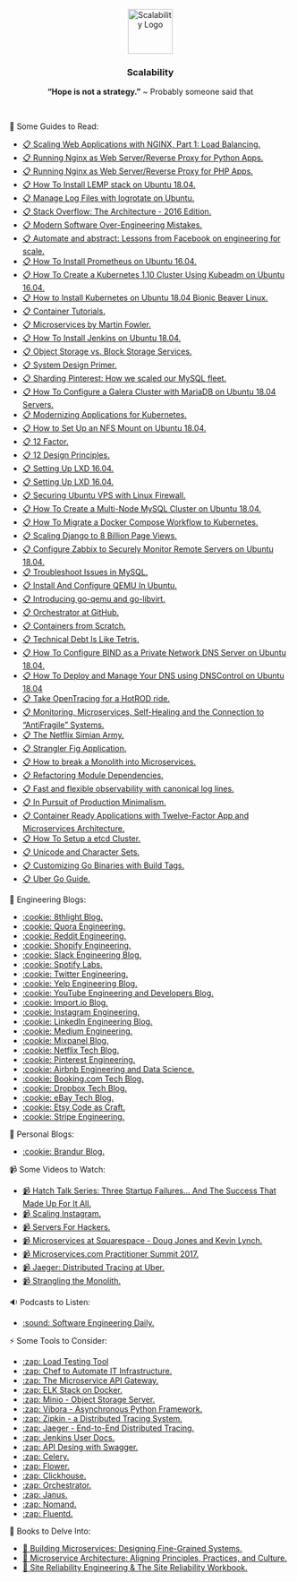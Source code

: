 <p align="center">
    <img alt="Scalability Logo" src="https://raw.githubusercontent.com/Clivern/Scalability/master/images/logo.png" height="80" />
    <h3 align="center">Scalability</h3>
    <p align="center"><b>“Hope is not a strategy.”</b> ~ Probably someone said that</p>
</p>
<br/>

:orange_book: Some Guides to Read:
<ul>
    <li><a href="https://www.nginx.com/blog/scaling-web-applications-nginx-part-load-balancing/">📋 Scaling Web Applications with NGINX, Part 1: Load Balancing.</li>
  <li><a href="https://www.digitalocean.com/community/tutorials/how-to-set-up-django-with-postgres-nginx-and-gunicorn-on-ubuntu-16-04">📋 Running Nginx as Web Server/Reverse Proxy for Python Apps.</a></li>
    <li><a href="https://www.digitalocean.com/community/tutorials/how-to-install-linux-nginx-mysql-php-lemp-stack-in-ubuntu-16-04">📋 Running Nginx as Web Server/Reverse Proxy for PHP Apps.</a></li>
    <li><a href="https://www.digitalocean.com/community/tutorials/how-to-install-linux-nginx-mysql-php-lemp-stack-ubuntu-18-04">📋 How To Install LEMP stack on Ubuntu 18.04.</a></li>
    <li><a href="https://www.digitalocean.com/community/tutorials/how-to-manage-logfiles-with-logrotate-on-ubuntu-16-04">📋 Manage Log Files with logrotate on Ubuntu.</a></li>
    <li><a href="https://nickcraver.com/blog/2016/02/17/stack-overflow-the-architecture-2016-edition/">📋 Stack Overflow: The Architecture - 2016 Edition.</a></li>
    <li><a href="https://medium.com/@rdsubhas/10-modern-software-engineering-mistakes-bc67fbef4fc8">📋 Modern Software Over-Engineering Mistakes.</a></li>
    <li><a href="https://architecht.io/lessons-from-facebook-on-engineering-for-scale-f5716f0afc7a">📋 Automate and abstract: Lessons from Facebook on engineering for scale.</a></li>
    <li><a href="https://www.digitalocean.com/community/tutorials/how-to-install-prometheus-on-ubuntu-16-04">📋 How To Install Prometheus on Ubuntu 16.04.</a></li>
    <li><a href="https://www.digitalocean.com/community/tutorials/how-to-create-a-kubernetes-1-10-cluster-using-kubeadm-on-ubuntu-16-04">📋 How To Create a Kubernetes 1.10 Cluster Using Kubeadm on Ubuntu 16.04.</a></li>
    <li><a href="https://linuxconfig.org/how-to-install-kubernetes-on-ubuntu-18-04-bionic-beaver-linux">📋 How to Install Kubernetes on Ubuntu 18.04 Bionic Beaver Linux.</a></li>
    <li><a href="http://containertutorials.com/index.html#">📋 Container Tutorials.</a></li>
    <li><a href="https://www.martinfowler.com/articles/microservices.html">📋 Microservices by Martin Fowler.</a></li>
    <li><a href="https://www.digitalocean.com/community/tutorials/how-to-install-jenkins-on-ubuntu-18-04">📋 How To Install Jenkins on Ubuntu 18.04.</a></li>
    <li><a href="https://www.digitalocean.com/community/tutorials/object-storage-vs-block-storage-services">📋 Object Storage vs. Block Storage Services.</a></li>
    <li><a href="https://github.com/donnemartin/system-design-primer">📋 System Design Primer.</a></li>
    <li><a href="https://medium.com/@Pinterest_Engineering/sharding-pinterest-how-we-scaled-our-mysql-fleet-3f341e96ca6f">📋 Sharding Pinterest: How we scaled our MySQL fleet.</a></li>
    <li><a href="https://www.digitalocean.com/community/tutorials/how-to-configure-a-galera-cluster-with-mariadb-on-ubuntu-18-04-servers">📋 How To Configure a Galera Cluster with MariaDB on Ubuntu 18.04 Servers.</a></li>
    <li><a href="https://www.digitalocean.com/community/tutorials/modernizing-applications-for-kubernetes">📋 Modernizing Applications for Kubernetes.</a></li>
    <li><a href="https://www.digitalocean.com/community/tutorials/how-to-set-up-an-nfs-mount-on-ubuntu-18-04">📋 How to Set Up an NFS Mount on Ubuntu 18.04.</a></li>
    <li><a href="https://12factor.net/">📋 12 Factor.</a></li>
    <li><a href="https://docs.microsoft.com/en-us/azure/architecture/guide/design-principles/">📋 12 Design Principles.</a></li>
    <li><a href="https://www.digitalocean.com/community/tutorials/how-to-set-up-and-use-lxd-on-ubuntu-16-04">📋 Setting Up LXD 16.04.</a></li>
    <li><a href="https://tutorials.ubuntu.com/tutorial/tutorial-setting-up-lxd-1604">📋 Setting Up LXD 16.04.</a></li>
    <li><a href="https://www.hostinger.com/tutorials/iptables-tutorial">📋 Securing Ubuntu VPS with Linux Firewall.</a></li>
    <li><a href="https://www.digitalocean.com/community/tutorials/how-to-create-a-multi-node-mysql-cluster-on-ubuntu-18-04">📋 How To Create a Multi-Node MySQL Cluster on Ubuntu 18.04.</a></li>
    <li><a href="https://www.digitalocean.com/community/tutorials/how-to-migrate-a-docker-compose-workflow-to-kubernetes">📋 How To Migrate a Docker Compose Workflow to Kubernetes.</a></li>
    <li><a href="https://blog.disqus.com/scaling-django-to-8-billion-page-views">📋 Scaling Django to 8 Billion Page Views.</a>
    <li><a href="https://www.digitalocean.com/community/tutorials/how-to-install-and-configure-zabbix-to-securely-monitor-remote-servers-on-ubuntu-18-04">📋 Configure Zabbix to Securely Monitor Remote Servers on Ubuntu 18.04.</a></li>
    <li><a href="https://www.digitalocean.com/community/tutorial_series/how-to-troubleshoot-issues-in-mysql">📋 Troubleshoot Issues in MySQL.</a></li>
    <li><a href="https://www.unixmen.com/how-to-install-and-configure-qemu-in-ubuntu/">📋 Install And Configure QEMU In Ubuntu.</a></li>
    <li><a href="https://blog.digitalocean.com/introducing-go-qemu-and-go-libvirt/">📋 Introducing go-qemu and go-libvirt.</a></li>
    <li><a href="https://github.blog/2016-12-08-orchestrator-github/">📋 Orchestrator at GitHub.</a></li>
    <li><a href="https://ericchiang.github.io/post/containers-from-scratch/">📋 Containers from Scratch.</a></li>
    <li><a href="https://medium.com/s/story/technical-debt-is-like-tetris-168f64d8b700">📋 Technical Debt Is Like Tetris.</a></li>
    <li><a href="https://www.digitalocean.com/community/tutorials/how-to-configure-bind-as-a-private-network-dns-server-on-ubuntu-18-04">📋 How To Configure BIND as a Private Network DNS Server on Ubuntu 18.04.</a></li>
    <li><a href="https://www.digitalocean.com/community/tutorials/how-to-deploy-and-manage-your-dns-using-dnscontrol-on-ubuntu-18-04">📋 How To Deploy and Manage Your DNS using DNSControl on Ubuntu 18.04</a></li>
    <li><a href="https://medium.com/opentracing/take-opentracing-for-a-hotrod-ride-f6e3141f7941">📋 Take OpenTracing for a HotROD ride.</a></li>
    <li><a href="https://thenewstack.io/monitoring-microservices-self-healing-and-the-connection-to-antifragile-systems/">📋 Monitoring, Microservices, Self-Healing and the Connection to “AntiFragile” Systems.</li>
  	<li><a href="https://medium.com/netflix-techblog/the-netflix-simian-army-16e57fbab116">📋 The Netflix Simian Army.</li>
    <li><a href="https://martinfowler.com/bliki/StranglerFigApplication.html">📋 Strangler Fig Application.</li>
    <li><a href="https://martinfowler.com/articles/break-monolith-into-microservices.html">📋 How to break a Monolith into Microservices.</a></li>
    <li><a href="https://martinfowler.com/articles/refactoring-dependencies.html">📋 Refactoring Module Dependencies.</a></li>
    <li><a href="https://stripe.com/en-nl/blog/canonical-log-lines">📋 Fast and flexible observability with canonical log lines.</a></li>
    <li><a href="https://brandur.org/minimalism">📋 In Pursuit of Production Minimalism.</a></li>
    <li><a href="https://medium.com/capital-one-tech/container-ready-applications-with-twelve-factor-app-and-microservices-architecture-16af683a767f">📋 Container Ready Applications with Twelve-Factor App and Microservices Architecture.</a></li>
    <li><a href="https://devopscube.com/setup-etcd-cluster-linux/">📋 How To Setup a etcd Cluster.</a></li>
    <li><a href="https://www.joelonsoftware.com/2003/10/08/the-absolute-minimum-every-software-developer-absolutely-positively-must-know-about-unicode-and-character-sets-no-excuses/">📋 Unicode and Character Sets.</a></li>
    <li><a href="https://www.digitalocean.com/community/tutorials/customizing-go-binaries-with-build-tags">📋 Customizing Go Binaries with Build Tags.</a></li>
    <li><a href="https://github.com/uber-go/guide">📋 Uber Go Guide.</a></li>
</ul>


:newspaper: Engineering Blogs:
<ul>
  <li><a href="https://8thlight.com/blog/">:cookie: 8thlight Blog.</a></li>
    <li><a href="https://engineering.quora.com/">:cookie: Quora Engineering.</a></li>
    <li><a href="https://redditblog.com/">:cookie: Reddit Engineering.</a></li>
    <li><a href="https://engineering.shopify.com/">:cookie: Shopify Engineering.</a></li>
    <li><a href="https://slack.engineering/">:cookie: Slack Engineering Blog.</a></li>
    <li><a href="https://labs.spotify.com/">:cookie: Spotify Labs.</a></li>
    <li><a href="https://blog.twitter.com/engineering/en_us.html">:cookie: Twitter Engineering.</a></li>
    <li><a href="https://engineeringblog.yelp.com/">:cookie: Yelp Engineering Blog.</a></li>
    <li><a href="https://youtube-eng.googleblog.com/">:cookie: YouTube Engineering and Developers Blog.</a></li>
    <li><a href="https://www.import.io/blog/">:cookie: Import.io Blog.</a></li>
    <li><a href="https://instagram-engineering.com/">:cookie: Instagram Engineering.</a></li>
    <li><a href="https://engineering.linkedin.com/blog">:cookie: LinkedIn Engineering Blog.</a></li>
    <li><a href="https://medium.engineering/">:cookie: Medium Engineering.</a></li>
    <li><a href="https://mixpanel.com/blog/">:cookie: Mixpanel Blog.</a></li>
    <li><a href="https://medium.com/netflix-techblog">:cookie: Netflix Tech Blog.</a></li>
    <li><a href="https://medium.com/@Pinterest_Engineering">:cookie: Pinterest Engineering.</a></li>
    <li><a href="https://medium.com/airbnb-engineering">:cookie: Airbnb Engineering and Data Science.</a></li>
    <li><a href="https://blog.booking.com/">:cookie: Booking.com Tech Blog.</a></li>
    <li><a href="https://blogs.dropbox.com/tech/">:cookie: Dropbox Tech Blog.</a></li>
    <li><a href="https://www.ebayinc.com/stories/blogs/tech/">:cookie: eBay Tech Blog.</a></li>
    <li><a href="https://codeascraft.com/">:cookie: Etsy Code as Craft.</a></li>
    <li><a href="https://stripe.com/blog/engineering">:cookie: Stripe Engineering.</a></li>
</ul>


:newspaper: Personal Blogs:
<ul>
  <li><a href="https://brandur.org/articles">:cookie: Brandur Blog.</a></li>
</ul>
    

📹  Some Videos to Watch:
<ul>
    <li><a href="https://www.youtube.com/watch?v=y1N8Zah7aSg">📹 Hatch Talk Series: Three Startup Failures... And The Success That Made Up For It All.</a></li>
  <li><a href="https://www.youtube.com/watch?v=hnpzNAPiC0E">📹 Scaling Instagram.</a></li>
  <li><a href="https://serversforhackers.com/">📹 Servers For Hackers.</a></li>
  <li><a href="https://www.youtube.com/watch?v=sqnDAnZgyLs">📹 Microservices at Squarespace - Doug Jones and Kevin Lynch.</a></li>
  <li><a href="https://www.youtube.com/playlist?list=PL7Og3MgqGrDR6YjnwJTphPQmkaZNWjEBS">📹 Microservices.com Practitioner Summit 2017.</a></li>
      <li><a href="https://www.youtube.com/watch?v=s7IrYt1igSM">📹 Jaeger: Distributed Tracing at Uber.</a></li>
    <li><a href="https://www.youtube.com/watch?v=EVvnBgSX04c">📹 Strangling the Monolith.</a></li>
</ul>

:sound: Podcasts to Listen:
<ul>
<li><a href="https://softwareengineeringdaily.com/">:sound: Software Engineering Daily.</a></li>
</ul>

:zap: Some Tools to Consider:
<ul>
  <li><a href="https://docs.locust.io/en/latest/what-is-locust.html">:zap: Load Testing Tool</a></li>
  <li><a href="https://github.com/clivern/monk">:zap: Chef to Automate IT Infrastructure.</a></li>
  <li><a href="https://github.com/Kong/kong">:zap: The Microservice API Gateway.</a></li>
  <li><a href="https://github.com/deviantony/docker-elk">:zap: ELK Stack on Docker.</a></li>
  <li><a href="https://www.minio.io/">:zap: Minio - Object Storage Server.</a></li>
  <li><a href="https://vibora.io/">:zap: Vibora - Asynchronous Python Framework.</a></li>
  <li><a href="https://zipkin.io/">:zap: Zipkin - a Distributed Tracing System.</a></li>
  <li><a href="https://www.jaegertracing.io/">:zap: Jaeger - End-to-End Distributed Tracing.</a></li>
  <li><a href="https://jenkins.io/doc/">:zap: Jenkins User Docs.</a></li>
  <li><a href="https://swagger.io/solutions/api-design/">:zap: API Desing with Swagger.</a></li>
  <li><a href="https://github.com/celery/celery">:zap: Celery.</a></li>
  <li><a href="https://github.com/mher/flower">:zap: Flower.</a></li>
    <li><a href="https://clickhouse.yandex/">:zap: Clickhouse.</a></li>
    <li><a href="https://github.com/github/orchestrator">:zap: Orchestrator.</a></li>
    <li><a href="https://github.com/hellofresh/janus">:zap: Janus.</a></li>
    <li><a href="https://github.com/hashicorp/nomad-guides">:zap: Nomand.</a></li>
    <li><a href="https://github.com/fluent/fluentd">:zap: Fluentd.</a></li>
</ul>

🐉 Books to Delve Into:
<ul>
  <li><a href="http://shop.oreilly.com/product/0636920033158.do">🐉 Building Microservices: Designing Fine-Grained Systems.</a></li>
  <li><a href="http://shop.oreilly.com/product/0636920050308.do">🐉 Microservice Architecture: Aligning Principles, Practices, and Culture.</a></li>
    <li><a href="https://landing.google.com/sre/books/">🐉 Site Reliability Engineering & The Site Reliability Workbook.</a></li>
</ul>

